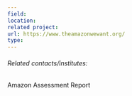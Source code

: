 ```yaml
---
field: 
location: 
related project: 
url: https://www.theamazonwewant.org/
type:
---
```

###### Related contacts/institutes:

Amazon Assessment Report